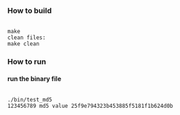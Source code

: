 <h3>How to build</h3>
<pre><code>
make
clean files:
make clean
</code></pre>

<h3>How to run</h3>
<h4>run the binary file</h4>
<pre><code>
./bin/test_md5
123456789 md5 value 25f9e794323b453885f5181f1b624d0b
</code></pre>
